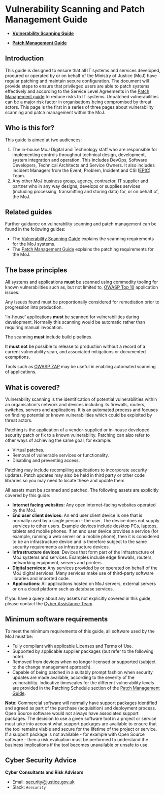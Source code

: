 # Vulnerability Scanning and Patch Management Guide

<a name="[vulnerability-scanning-guide](vulnerability-scanning-guide.md)"></a>

-   **[Vulnerability Scanning Guide](vulnerability-scanning-guide.md)**  

<a name="[patch-management-guide](patch-management-guide.md)"></a>

-   **[Patch Management Guide](patch-management-guide.md)**  


## Introduction

This guide is designed to ensure that all IT systems and services developed, procured or operated by or on behalf of the Ministry of Justice \(MoJ\) have regular patching and maintain secure configuration. The document will provide steps to ensure that privileged users are able to patch systems effectively and according to the Service Level Agreements in the [Patch Management guide](patch-management-guide.md) to reduce risks to IT systems. Unpatched vulnerabilities can be a major risk factor in organisations being compromised by threat actors. This page is the first in a series of three pages about vulnerability scanning and patch management within the MoJ.

## Who is this for?

This guide is aimed at two audiences:

1.  The in-house MoJ Digital and Technology staff who are responsible for implementing controls throughout technical design, development, system integration and operation. This includes DevOps, Software Developers, Technical Architects and Service Owners. It also includes Incident Managers from the Event, Problem, Incident and CSI \([EPIC](https://peoplefinder.service.gov.uk/teams/event-problem-incident-and-csi)\) Team.
2.  Any other MoJ business group, agency, contractor, IT supplier and partner who in any way designs, develops or supplies services \(including processing, transmitting and storing data\) for, or on behalf of, the MoJ.

## Related guides

Further guidance on vulnerability scanning and patch management can be found in the following guides:

-   The [Vulnerability Scanning Guide](vulnerability-scanning-guide.md) explains the scanning requirements for the MoJ systems.
-   The [Patch Management Guide](patch-management-guide.md) explains the patching requirements for the MoJ.

## The base principles

All systems and applications **must** be scanned using commodity tooling for known vulnerabilities such as, but not limited to, [OWASP Top 10](https://www.owasp.org/index.php/OWASP_Top_Ten_Cheat_Sheet) application issues.

Any issues found must be proportionally considered for remediation prior to progression into production.

'In-house' applications **must** be scanned for vulnerabilities during development. Normally this scanning would be automatic rather than requiring manual invocation.

The scanning **must** include build pipelines.

It **must not** be possible to release to production without a record of a current vulnerability scan, and associated mitigations or documented exemptions.

Tools such as [OWASP ZAP](https://www.owasp.org/index.php/OWASP_Zed_Attack_Proxy_Project) may be useful in enabling automated scanning of applications.

## What is covered?

Vulnerability scanning is the identification of potential vulnerabilities within an organisation's network and devices including its firewalls, routers, switches, servers and applications. It is an automated process and focuses on finding potential or known vulnerabilities which could be exploited by threat actors.

Patching is the application of a vendor-supplied or in-house developed security patch or fix to a known vulnerability. Patching can also refer to other ways of achieving the same goal, for example:

-   Virtual patches.
-   Removal of vulnerable services or functionality.
-   Disabling and preventing access.

Patching may include recompiling applications to incorporate security updates. Patch updates may also be held in third party or other code libraries so you may need to locate these and update them.

All assets must be scanned and patched. The following assets are explicitly covered by this guide:

-   **Internet facing websites:** Any open internet-facing websites operated by the MoJ.
-   **End user client devices:** An end user client device is one that is normally used by a single person - the user. The device does not supply services to other users. Example devices include desktop PCs, laptops, tablets and mobile phones. If an end user device provides a service \(for example, running a web server on a mobile phone\), then it is considered to be an infrastructure device and is therefore subject to the same security requirements as infrastructure devices.
-   **Infrastructure devices**: Devices that form part of the infrastructure of MoJ systems and services. Examples include edge firewalls, routers, networking equipment, servers and printers.
-   **Digital services**: Any services provided by or operated on behalf of the MoJ digital services. Many services make use of third-party software libraries and imported code.
-   **Applications**: All applications hosted on MoJ servers, external servers or on a cloud platform such as database services.

If you have a query about any assets not explicitly covered in this guide, please contact the [Cyber Assistance Team](#cyber-security-advice).

## Minimum software requirements

To meet the minimum requirements of this guide, all software used by the MoJ must be:

-   Fully compliant with applicable Licenses and Terms of Use.
-   Supported by applicable supplier packages \(but refer to the following note\).
-   Removed from devices when no longer licensed or supported \(subject to the change management approach\).
-   Capable of being patched in a suitably prompt fashion when security updates are made available, according to the severity of the vulnerability. Indicative timescales for the different vulnerability levels are provided in the Patching Schedule section of the [Patch Management Guide](patch-management-guide.md).

**Note:** Commercial software will normally have support packages identified and agreed as part of the purchase \(acquisition\) and deployment process. Open Source software would not always have associated support packages. The decision to use a given software tool in a project or service must take into account what support packages are available to ensure that the tool remains viable and secure for the lifetime of the project or service. If a support package is not available - for example with Open Source software - then a risk evaluation must be performed to understand the business implications if the tool becomes unavailable or unsafe to use.

## Cyber Security Advice

**Cyber Consultants and Risk Advisors**

-   Email: [security@justice.gov.uk](mailto:security@justice.gov.uk)
-   Slack: `#security`

